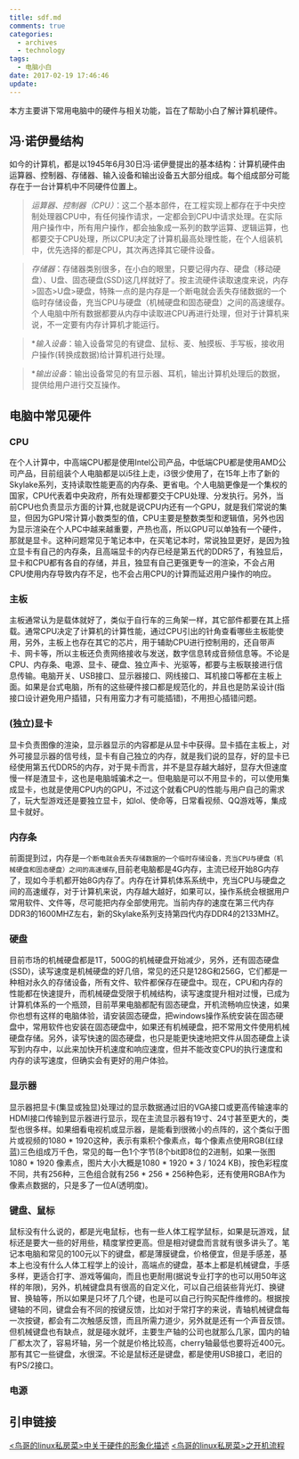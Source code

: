 ```yaml
---
title: sdf.md
comments: true
categories:
  - archives
  - technology
tags:
  - 电脑小白
date: 2017-02-19 17:46:46
update:  
---
```

本方主要讲下常用电脑中的硬件与相关功能，旨在了帮助小白了解计算机硬件。
<!-- more -->

## 冯·诺伊曼结构 ##
如今的计算机，都是以1945年6月30日冯·诺伊曼提出的基本结构：计算机硬件由运算器、控制器、存储器、输入设备和输出设备五大部分组成。每个组成部分可能存在于一台计算机中不同硬件位置上。

>*运算器、控制器（CPU）*：这二个基本部件，在工程实现上都存在于中央控制处理器CPU中，有任何操作请求，一定都会到CPU中请求处理。在实际用户操作中，所有用户操作，都会抽象成一系列的数学运算、逻辑运算，也都要交于CPU处理，所以CPU决定了计算机最高处理性能，在个人组装机中，优先选择的都是CPU，其次再选择其它硬件设备。

>*存储器*：存储器类别很多，在小白的眼里，只要记得内存、硬盘（移动硬盘）、U盘、固态硬盘(SSD)这几样就好了。按主流硬件读取速度来说，内存>固态>U盘>硬盘，特殊一点的是内存是一个断电就会丢失存储数据的一个临时存储设备，充当CPU与硬盘（机械硬盘和固态硬盘）之间的高速缓存。个人电脑中所有数据都要从内存中读取进CPU再进行处理，但对于计算机来说，不一定要有内存计算机才能运行。

>**输入设备*：输入设备常见的有键盘、鼠标、麦、触摸板、手写板，接收用户操作(转换成数据)给计算机进行处理。

>**输出设备*：输出设备常见的有显示器、耳机，输出计算机处理后的数据，提供给用户进行交互操作。

## 电脑中常见硬件 ##
### CPU ###
在个人计算中，中高端CPU都是使用Intel公司产品，中低端CPU都是使用AMD公司产品，目前组装个人电脑都是以i5往上走，i3很少使用了，在15年上市了新的Skylake系列，支持读取性能更高的内存条、更省电。个人电脑更像是一个集权的国家，CPU代表着中央政府，所有处理都要交于CPU处理、分发执行。另外，当前CPU也负责显示方面的计算,也就是说CPU内还有一个GPU，就是我们常说的集显，但因为GPU常计算小数类型的值，CPU主要是整数类型和逻辑值，另外也因为显示渲染在个人PC中越来越重要，产热也高，所以GPU可以单独有一个硬件，那就是显卡。这种问题常见于笔记本中，在买笔记本时，常说独显更好，是因为独立显卡有自己的内存条，且高端显卡的内存已经是第五代的DDR5了，有独显后，显卡和CPU都有各自的存储，并且，独显有自己更强更专一的渲染，不会占用CPU使用内存导致内存不足，也不会占用CPU的计算而延迟用户操作的响应。

### 主板 ###
主板通常认为是载体就好了，类似于自行车的三角架一样，其它部件都要在其上搭载。通常CPU决定了计算机的计算性能，通过CPU引出的针角查看哪些主板能使用，另外，主板上也存在其它的芯片，用于辅助CPU进行控制用的，还自带声卡、网卡等，所以主板还负责网络接收与发送，数字信息转成音频信息等。不论是CPU、内存条、电源、显卡、硬盘、独立声卡、光驱等，都要与主板联接进行信息传输。电脑开关、USB接口、显示器接口、网线接口、耳机接口等都在主板上面。如果是台式电脑，所有的这些硬件接口都是规范化的，并且也是防呆设计(指接口设计避免用户插错，只有用蛮力才有可能插错)，不用担心插错问题。

### (独立)显卡 ###
显卡负责图像的渲染，显示器显示的内容都是从显卡中获得。显卡插在主板上，对外可接显示器的信号线，显卡有自己独立的内存，就是我们说的显存，好的显卡已经使用第五代DDR5的内存，对于晃卡而言，并不是显存越大越好，显存大但速度慢一样是渣显卡，这也是电脑城骗术之一。但电脑是可以不用显卡的，可以使用集成显卡，也就是使用CPU内的GPU，不过这个就看CPU的性能与用户自己的需求了，玩大型游戏还是要独立显卡，如lol、使命等，日常看视频、QQ游戏等，集成显卡就好。

### 内存条 ###
前面提到过，内存是`一个断电就会丢失存储数据的一个临时存储设备，充当CPU与硬盘（机械硬盘和固态硬盘）之间的高速缓存`,目前老电脑都是4G内存，主流已经开始8G内存了，现如今手机都开始8G内存了。内存在计算机体系系统中，充当CPU与硬盘之间的高速缓存，对于计算机来说，内存越大越好，如果可以，操作系统会根据用户常用软件、文件等，尽可能把内存全部使用完。当前内存的速度在第三代内存DDR3的1600MHZ左右，新的Skylake系列支持第四代内存DDR4的2133MHZ。

### 硬盘 ###
目前市场的机械硬盘都是1T，500G的机械硬盘开始减少，另外，还有固态硬盘(SSD)，读写速度是机械硬盘的好几倍，常见的还只是128G和256G，它们都是一种相对永久的存储设备，所有文件、软件都保存在硬盘中。现在，CPU和内存的性能都在快速提升，而机械硬盘受限于机械结构，读写速度提升相对过慢，已成为计算机体系的一个瓶颈，目前苹果电脑都配有固态硬盘，开机流畅响应快速，如果你也想有这样的电脑体验，请安装固态硬盘，把windows操作系统安装在固态硬盘中，常用软件也安装在固态硬盘中，如果还有机械硬盘，把不常用文件使用机械硬盘存储。另外，读写快速的固态硬盘，也只是能更快速地把文件从固态硬盘上读写到内存中，以此来加快开机速度和响应速度，但并不能改变CPU的执行速度和内存的读写速度，但确实会有更好的用户体验。

### 显示器 ###
显示器把显卡(集显或独显)处理过的显示数据通过旧的VGA接口或更高传输速率的HDMI接口传输到显示器进行显示，现在主流显示器有19寸、24寸甚至更大的，类型也很多样。如果细看电视机或显示器，是能看到很微小的点阵的，这个类似于图片或视频的1080 * 1920这种，表示有乘积个像素点，每个像素点使用RGB(红绿蓝)三色组成万千色，常见的每一色1个字节(8个bit即8位的2进制，如果一张图1080 * 1920 像素点，图片大小大概是1080 *  1920 * 3 / 1024 KB)，按色彩程度不同，共有256种，三色组合就有256 * 256 * 256种色彩，还有使用RGBA作为像素点数据的，只是多了一位A(透明度)。

### 键盘、鼠标 ###
鼠标没有什么说的，都是光电鼠标，也有一些人体工程学鼠标，如果是玩游戏，鼠标还是要大一些的好用些，精度掌控更高。但是相对键盘而言就有很多讲头了。笔记本电脑和常见的100元以下的键盘，都是薄膜键盘，价格便宜，但是手感差，基本上也没有什么人体工程学上的设计，高端点的键盘，基本上都是机械键盘，手感多样，更适合打字、游戏等偏向，而且也更耐用(据说专业打字的也可以用50年这样的年限)，另外，机械键盘具有很高的自定义化，可以自己组装些背光灯、换键冒、换轴等，所以如果是只坏了几个键，也是可以自己行购买配件维修的。根据按键轴的不同，键盘会有不同的按键反馈，比如对于常打字的来说，青轴机械键盘每一次按键，都会有二次触感反馈，而且所需力道少，另外就是还有一个声音反馈。但机械键盘也有缺点，就是碰水就坏，主要生产轴的公司也就那么几家，国内的轴厂都太次了，容易坏轴，另一个就是价格比较高，cherry轴最低也要将近400元。那有其它一些键盘，水很深。不论是鼠标还是键盘，都是使用USB接口，老旧的有PS/2接口。

### 电源 ###



## 引申链接 ##
[<鸟哥的linux私房菜>中关于硬件的形象化描述](http://linux.vbird.org/linux_basic/0130designlinux.php#hardware)
[<鸟哥的linux私房菜>之开机流程](http://linux.vbird.org/linux_basic/0510osloader.php#startup)